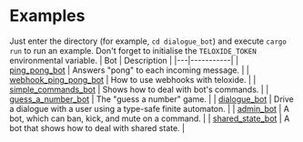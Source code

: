 # Examples
Just enter the directory (for example, `cd dialogue_bot`) and execute `cargo run` to run an example. Don't forget to initialise the `TELOXIDE_TOKEN` environmental variable.
| Bot | Description |
|---|-----------|
| [ping_pong_bot](ping_pong_bot) | Answers "pong" to each incoming message. |
| [webhook_ping_pong_bot](webhook_ping_pong_bot) | How to use webhooks with teloxide. |
| [simple_commands_bot](simple_commands_bot) | Shows how to deal with bot's commands. |
| [guess_a_number_bot](guess_a_number_bot) | The "guess a number" game. |
| [dialogue_bot](dialogue_bot) | Drive a dialogue with a user using a type-safe finite automaton. |
| [admin_bot](admin_bot) | A bot, which can ban, kick, and mute on a command. |
| [shared_state_bot](shared_state_bot) | A bot that shows how to deal with shared state. |

